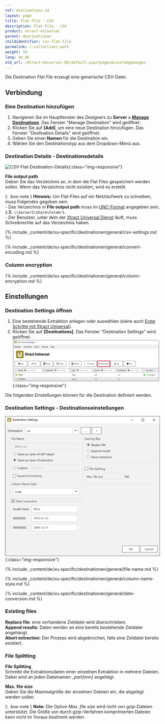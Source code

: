 ```yaml
---
ref: destinations-14
layout: page
title: Flat File - CSV
description: Flat File - CSV
product: xtract-universal
parent: destinationen
childidentifier: csv-flat-file
permalink: /:collection/:path
weight: 10
lang: de_DE
old_url: /Xtract-Universal-DE/default.aspx?pageid=zielumgebungen
---
```


Die Destination *Flat File* erzeugt eine generische CSV-Datei. 

## Verbindung

### Eine Destination hinzufügen

1. Navigieren Sie im Hauptfenster des Designers zu **Server > [Manage Destinations](./ziele-verwalten)**. Das Fenster "Manage Destination" wird geöffnet.
2. Klicken Sie auf **[Add]**, um eine neue Destination hinzufügen. Das Fenster "Destination Details" wird geöffnet.
3. Geben Sie einen **Namen** für die Destination ein.
4. Wählen Sie den Destinationstyp aus dem Dropdown-Menü aus.


### Destination Details - Destinationsdetails
![CSV-Flat-Destination-Details](/img/content/xu/CSV-Flat-Destination-Details.png){:class="img-responsive"}


**File output path**<br>
Geben Sie das Verzeichnis an, in dem die Flat Files gespeichert werden sollen. 
Wenn das Verzeichnis nicht existiert, wird es erstellt.

{: .box-note }
**Hinweis:** Um Flat-Files auf ein Netzlaufwerk zu schreiben, muss Folgendes gegeben sein: <br>
\- Das Verzeichnis in **File output path** muss im [UNC-Format](https://docs.microsoft.com/de-de/dotnet/standard/io/file-path-formats#unc-paths) angegeben sein, z.B. `\\Server2\Share\Folder1`.<br>
\- Der Benutzer, unter dem der [Xtract Universal Dienst](../fortgeschrittene-techniken/service-account) läuft, muss Schreibrechte auf das Verzeichnis haben. 

{% include _content/de/xu-specific/destinationen/general/csv-settings.md %}														 

{% include _content/de/xu-specific/destinationen/general/convert-encoding.md %}	

### Column encryption
{% include _content/de/xu-specific/destinationen/general/column-encryption.md %}


## Einstellungen

### Destination Settings öffnen

1. Eine bestehende Extraktion anlegen oder auswählen (siehe auch [Erste Schritte mit Xtract Universal](../erste-schritte/eine-neue-extraktion-anlegen)).
2. Klicken Sie auf **[Destinations]**. Das Fenster "Destination Settings" wird geöffnet.
![Destination-settings](/img/content/xu/xu_designer_destination.png){:class="img-responsive"}

Die folgenden Einstellungen können für die Destination definiert werden. 
  
### Destination Settings - Destinationseinstellungen

![XU_flatfile_csv_Destination](/img/content/XU_flatfile_csv_Destination.png){:class="img-responsive"}

{% include _content/de/xu-specific/destinationen/general/file-name.md %}

{% include _content/de/xu-specific/destinationen/general/column-name-style.md %}

{% include _content/de/xu-specific/destinationen/general/date-conversion.md %}

### Existing files 

**Replace file**: eine vorhandene Zieldatei wird überschrieben. <br>
**Append results**: Daten werden an eine bereits bestehende Zieldatei angehängt. <br>
**Abort extraction**: Der Prozess wird abgebrochen, falls eine Zeildatei bereits existiert.   

### File Splitting

**File Splitting**<br>
Schreibt die Extraktionsdaten einer einzelnen Extraktion in mehrere Dateien. 
Dabei wird an jeden Dateinamen *_part[nnn]* angehägt. 

**Max. file size** <br>
Geben Sie die Maximalgröße der einzelnen Dateien ein, die abgelegt werden sollen. 

{: .box-note }
**Note:** Die Option *Max. file size* wird nicht von gzip-Dateien unterstützt.
Die Größe von durch gzip-Verfahren komprimierten Dateien kann nicht im Voraus bestimmt werden.
